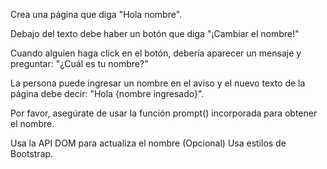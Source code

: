 Crea una página que diga "Hola nombre".

Debajo del texto debe haber un botón que diga "¡Cambiar el nombre!"

Cuando alguien haga click en el botón, debería aparecer un mensaje y preguntar: "¿Cuál es tu nombre?"

La persona puede ingresar un nombre en el aviso y el nuevo texto de la página debe decir: "Hola {nombre ingresado}".

Por favor, asegúrate de usar la función prompt() incorporada para obtener el nombre.

Usa la API DOM para actualiza el nombre
(Opcional) Usa estilos de Bootstrap. 